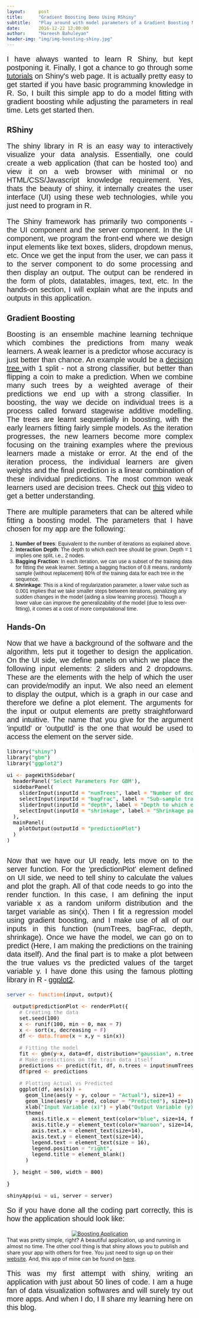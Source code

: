 ```yaml
---
layout:     post
title:      "Gradient Boosting Demo Using RShiny"
subtitle:   "Play around with model parameters of a Gradient Boosting Machine while fitting a sine wave"
date:       2016-12-22 12:00:00
author:     "Hareesh Bahuleyan"
header-img: "img/img-boosting-shiny.jpg"
---
```


<link href="https://fonts.googleapis.com/css?family=Raleway" rel="stylesheet">

<style type="text/css">
	p {
	    font-size: 20px;
	    font-family: 'Raleway', sans-serif;
	    text-align: justify;
	}
	
	h2.subheading, li {
	    font-family: 'Raleway', sans-serif;
	}
</style>

I have always wanted to learn R Shiny, but kept postponing it. Finally, I got a chance to go through some <a href="http://shiny.rstudio.com/tutorial/">tutorials</a> on Shiny's web page. It is actually pretty easy to get started if you have basic programming knowledge in R. So, I built this simple app to do a model fitting with gradient boosting while adjusting the parameters in real time. Lets get started then.

## RShiny
The shiny library in R is an easy way to interactively visualize your data analysis. Essentially, one could create a web application (that can be hosted too) and view it on a web browser with minimal or no HTML/CSS/Javascript knowledge requirement. Yes, thats the beauty of shiny, it internally creates the user interface (UI) using these web technologies, while you just need to program in R.

The Shiny framework has primarily two components - the UI component and the server component. In the UI component, we program the front-end where we design input elements like text boxes, sliders, dropdown menus, etc. Once we get the input from the user, we can pass it to the server component to do some processing and then display an output. The output can be rendered in the form of plots, datatables, images, text, etc. In the hands-on section, I will explain what are the inputs and outputs in this application.


## Gradient Boosting
Boosting is an ensemble machine learning technique which combines the predictions from many weak learners. A weak learner is a predictor whose accuracy is just better than chance. An example would be a <a href="https://en.wikipedia.org/wiki/Decision_tree"> decision tree </a> with 1 split - not a strong classifier, but better than flipping a coin to make a prediction. When we combine many such trees by a weighted average of their predictions we end up with a strong classifier. In boosting, the way we decide on individual trees is a process called forward stagewise additive modelling. The trees are learnt sequentially in boosting, with the early learners fitting fairly simple models. As the iteration progresses, the new learners become more complex focusing on the training examples where the previous learners made a mistake or error. At the end of the iteration process, the individual learners are given weights and the final prediction is a linear combination of these individual predictions. The most common weak learners used are decision trees. Check out <a href="https://www.youtube.com/watch?v=sRktKszFmSk"> this</a> video to get a better understanding.   

There are multiple parameters that can be altered while fitting a boosting model. The parameters that I have chosen for my app are the following:

1. <b>Number of trees</b>: Equivalent to the number of iterations as explained above.
2. <b>Interaction Depth</b>: The depth to which each tree should be grown. Depth = 1 implies one split, i.e., 2 nodes.
3. <b>Bagging Fraction</b>: In each iteration, we can use a subset of the training data for fitting the weak learner. Setting a bagging fraction of 0.8 means, randomly sample (without replacement) 80% of the training data for each tree in the sequence. 
4. <b>Shrinkage</b>: This is a kind of regularization parameter, a lower value such as 0.001 implies that we take smaller steps between iterations, penalizing any sudden changes in the model (aiding a slow learning process). Though a lower value can improve the generalizability of the model (due to less over-fitting), it comes at a cost of more computational time. 

## Hands-On
Now that we have a background of the software and the algorithm, lets put it together to design the application. On the UI side, we define panels on which we place the following input elements: 2 sliders and 2 dropdowns. These are the elements with the help of which the user can provide/modify an input. We also need an element to display the output, which is a graph in our case and therefore we define a plot element. The arguments for the input or output elements are pretty straightforward and intuitive. The name that you give for the argument 'inputId' or 'outputId' is the one that would be used to access the element on the server side.

<pre style="background:#fff;color:#000">library(<span style="color:#00a33f">"shiny"</span>)
library(<span style="color:#00a33f">"gbm"</span>)
library(<span style="color:#00a33f">"ggplot2"</span>)

ui <span style="color:#ff5600">&lt;-</span> pageWithSidebar(
  headerPanel(<span style="color:#00a33f">'Select Parameters For GBM'</span>),
  sidebarPanel(
    sliderInput(inputId <span style="color:#ff5600">=</span> <span style="color:#00a33f">"numTrees"</span>, label <span style="color:#ff5600">=</span> <span style="color:#00a33f">"Number of decision trees"</span>, min <span style="color:#ff5600">=</span> 1, max <span style="color:#ff5600">=</span> 200, value <span style="color:#ff5600">=</span> 10),
    selectInput(inputId <span style="color:#ff5600">=</span> <span style="color:#00a33f">"bagFrac"</span>, label <span style="color:#ff5600">=</span> <span style="color:#00a33f">"Sub-sample train data size for each tree"</span>, choices <span style="color:#ff5600">=</span> <span style="color:#ff5600">list</span>(0.5,0.6,0.7,0.8,0.9,<span style="color:#00a33f">"1.0"</span> <span style="color:#ff5600">=</span> 1.0)),
    sliderInput(inputId <span style="color:#ff5600">=</span> <span style="color:#00a33f">"depth"</span>, label <span style="color:#ff5600">=</span> <span style="color:#00a33f">"Depth to which each tree should be grown"</span>, min <span style="color:#ff5600">=</span> 1, max <span style="color:#ff5600">=</span> 5, value <span style="color:#ff5600">=</span> 1),
    selectInput(inputId <span style="color:#ff5600">=</span> <span style="color:#00a33f">"shrinkage"</span>, label <span style="color:#ff5600">=</span> <span style="color:#00a33f">"Shrinkage parameter"</span>, choices <span style="color:#ff5600">=</span> <span style="color:#ff5600">list</span>(1,0.1,0.01,0.001))
  ),
  mainPanel(
    plotOutput(outputId <span style="color:#ff5600">=</span> <span style="color:#00a33f">"predictionPlot"</span>)
  )
)

</pre>

Now that we have our UI ready, lets move on to the server function. For the 'predictionPlot' element defined on UI side, we need to tell shiny to calculate the values and plot the graph. All of that code needs to go into the render function. In this case, I am defining the input variable x as a random uniform distribution and the target variable as sin(x). Then I fit a regression model using gradient boosting, and I make use of all of our inputs in this function (numTrees, bagFrac, depth, shrinkage). Once we have the model, we can go on to predict (Here, I am making the predictions on the training data itself). And the final part is to make a plot between the true values vs the predicted values of the target variable y. I have done this using the famous plotting library in R - <a href="http://docs.ggplot2.org/current/">ggplot2</a>.

<pre style="background:#fff;color:#000"><span style="color:#21439c">server</span> <span style="color:#ff5600">&lt;-</span> <span style="color:#ff5600">function</span>(input, output){
  
  output<span style="color:#ff5600">$</span>predictionPlot <span style="color:#ff5600">&lt;-</span> renderPlot({
    <span style="color:#919191"># Creating the data</span>
    set.seed(100)
    x <span style="color:#ff5600">&lt;-</span> runif(100, min <span style="color:#ff5600">=</span> 0, max <span style="color:#ff5600">=</span> 7)
    x <span style="color:#ff5600">&lt;-</span> sort(x, decreasing <span style="color:#ff5600">=</span> <span style="color:#a535ae">F</span>)
    df <span style="color:#ff5600">&lt;-</span> <span style="color:#ff5600">data.frame</span>(x <span style="color:#ff5600">=</span> x,y <span style="color:#ff5600">=</span> sin(x))
    
    <span style="color:#919191"># Fitting the model</span>
    fit <span style="color:#ff5600">&lt;-</span> gbm(y<span style="color:#ff5600">~</span>x, data=df, distribution=<span style="color:#00a33f">"gaussian"</span>, n.trees <span style="color:#ff5600">=</span> input<span style="color:#ff5600">$</span>numTrees, shrinkage <span style="color:#ff5600">=</span> as.numeric(input<span style="color:#ff5600">$</span>shrinkage), interaction.depth <span style="color:#ff5600">=</span> input<span style="color:#ff5600">$</span>depth, bag.fraction <span style="color:#ff5600">=</span> as.numeric(input<span style="color:#ff5600">$</span>bagFrac))
    <span style="color:#919191"># Make predictions on the train data itself</span>
    predictions <span style="color:#ff5600">&lt;-</span> predict(fit, df, n.trees <span style="color:#ff5600">=</span> input<span style="color:#ff5600">$</span>numTrees)
    df<span style="color:#ff5600">$</span>pred <span style="color:#ff5600">&lt;-</span> predictions
    
    <span style="color:#919191"># Plotting Actual vs Predicted</span>
    ggplot(df, aes(x)) <span style="color:#ff5600">+</span> 
      geom_line(aes(y <span style="color:#ff5600">=</span> y, colour <span style="color:#ff5600">=</span> <span style="color:#00a33f">"Actual"</span>), size=1) <span style="color:#ff5600">+</span> 
      geom_line(aes(y <span style="color:#ff5600">=</span> pred, colour <span style="color:#ff5600">=</span> <span style="color:#00a33f">"Predicted"</span>), size=1) <span style="color:#ff5600">+</span> 
      xlab(<span style="color:#00a33f">"Input Variable (x)"</span>) <span style="color:#ff5600">+</span> ylab(<span style="color:#00a33f">"Output Variable (y)"</span>) <span style="color:#ff5600">+</span>  
      theme(
        axis.title.x <span style="color:#ff5600">=</span> element_text(color=<span style="color:#00a33f">"blue"</span>, size=14, face=<span style="color:#00a33f">"bold"</span>),
        axis.title.y <span style="color:#ff5600">=</span> element_text(color=<span style="color:#00a33f">"maroon"</span>, size=14, face=<span style="color:#00a33f">"bold"</span>),
        axis.text.x <span style="color:#ff5600">=</span> element_text(size=14),
        axis.text.y <span style="color:#ff5600">=</span> element_text(size=14),
        legend.text <span style="color:#ff5600">=</span> element_text(size <span style="color:#ff5600">=</span> 16),
        legend.position <span style="color:#ff5600">=</span> <span style="color:#00a33f">"right"</span>,
        legend.title <span style="color:#ff5600">=</span> element_blank()
      )
    
  }, height <span style="color:#ff5600">=</span> 500, width <span style="color:#ff5600">=</span> 800)
  
}

shinyApp(ui <span style="color:#ff5600">=</span> ui, server <span style="color:#ff5600">=</span> server)
</pre>

So if you have done all the coding part correctly, this is how the application should look like:
<center>
<a href="#">
    <img src="{{ site.baseurl }}/img/Post-5-Boosting-RShiny/app-screenshot.png" alt="Boosting Application">
</a>
</center>
That was pretty simple, right? A beautiful application, up and running in almost no time. The other cool thing is that shiny allows you to publish and share your app with others for free. You just need to sign up on their <a href="https://www.shinyapps.io/"> website</a>. And, this app of mine can be found on <a href="https://hareesh.shinyapps.io/gradient_boosting/"> here</a>.

This was my first attempt with shiny, writing an application with just about 50 lines of code. I am a huge fan of data visualization softwares and will surely try out more apps. And when I do, I ll share my learning here on this blog. 